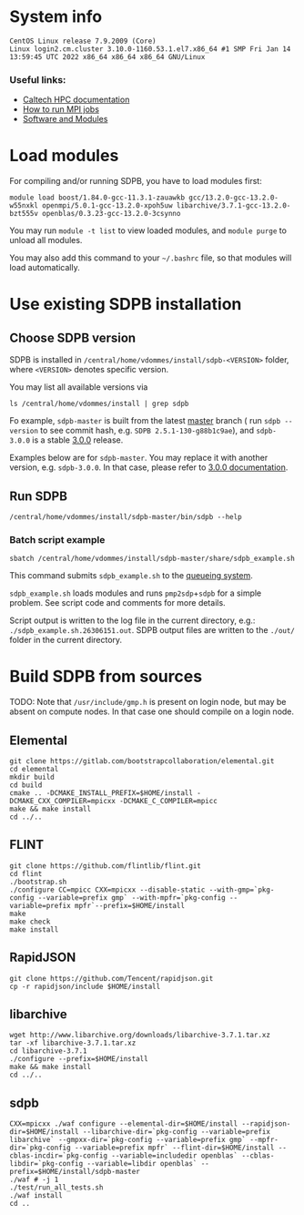 # System info

    CentOS Linux release 7.9.2009 (Core)
    Linux login2.cm.cluster 3.10.0-1160.53.1.el7.x86_64 #1 SMP Fri Jan 14 13:59:45 UTC 2022 x86_64 x86_64 x86_64 GNU/Linux

### Useful links:

- [Caltech HPC documentation](https://hpc.sites.caltech.edu/documentation)
- [How to run MPI jobs](https://hpc.sites.caltech.edu/documentation/slurm-commands)
- [Software and Modules](https://hpc.sites.caltech.edu/documentation/software-and-modules)

# Load modules

For compiling and/or running SDPB, you have to load modules first:

    module load boost/1.84.0-gcc-11.3.1-zauawkb gcc/13.2.0-gcc-13.2.0-w55nxkl openmpi/5.0.1-gcc-13.2.0-xpoh5uw libarchive/3.7.1-gcc-13.2.0-bzt555v openblas/0.3.23-gcc-13.2.0-3csynno

You may run `module -t list` to view loaded modules,
and `module purge` to unload all modules.

You may also add this command to your `~/.bashrc` file, so that modules will load automatically.

# Use existing SDPB installation

## Choose SDPB version

SDPB is installed in `/central/home/vdommes/install/sdpb-<VERSION>` folder,
where `<VERSION>` denotes specific version.

You may list all available versions via

    ls /central/home/vdommes/install | grep sdpb

Fo example, `sdpb-master` is built from the latest [master](https://github.com/davidsd/sdpb/tree/master) branch (
run `sdpb --version` to see commit hash, e.g. `SDPB 2.5.1-130-g88b1c9ae`),
and `sdpb-3.0.0` is a stable [3.0.0](https://github.com/davidsd/sdpb/releases/tag/3.0.0) release.

Examples below are for `sdpb-master`.
You may replace it with another version, e.g. `sdpb-3.0.0`.
In that case, please refer
to [3.0.0 documentation](https://github.com/davidsd/sdpb/blob/3.0.0/docs/site_installs/Caltech.md).

## Run SDPB

    /central/home/vdommes/install/sdpb-master/bin/sdpb --help

### Batch script example

    sbatch /central/home/vdommes/install/sdpb-master/share/sdpb_example.sh

This command submits `sdpb_example.sh` to
the [queueing system](https://hpc.sites.caltech.edu/documentation/slurm-commands).

`sdpb_example.sh` loads modules and runs `pmp2sdp`+`sdpb` for a simple problem.
See script code and comments for more details.

Script output is written to the log file in the current directory, e.g.:
`./sdpb_example.sh.26306151.out`.
SDPB output files are written to the `./out/` folder in the current directory.

# Build SDPB from sources

TODO: Note that `/usr/include/gmp.h` is present on login node, but may be absent on compute nodes. In that case one
should compile on a login node.

## Elemental

    git clone https://gitlab.com/bootstrapcollaboration/elemental.git
    cd elemental
    mkdir build
    cd build
    cmake .. -DCMAKE_INSTALL_PREFIX=$HOME/install -DCMAKE_CXX_COMPILER=mpicxx -DCMAKE_C_COMPILER=mpicc
    make && make install
    cd ../..

## FLINT

    git clone https://github.com/flintlib/flint.git
    cd flint
    ./bootstrap.sh
    ./configure CC=mpicc CXX=mpicxx --disable-static --with-gmp=`pkg-config --variable=prefix gmp` --with-mpfr=`pkg-config --variable=prefix mpfr`--prefix=$HOME/install 
    make
    make check 
    make install

## RapidJSON
    git clone https://github.com/Tencent/rapidjson.git
    cp -r rapidjson/include $HOME/install

## libarchive

    wget http://www.libarchive.org/downloads/libarchive-3.7.1.tar.xz
    tar -xf libarchive-3.7.1.tar.xz
    cd libarchive-3.7.1
    ./configure --prefix=$HOME/install
    make && make install
    cd ../..

## sdpb
    CXX=mpicxx ./waf configure --elemental-dir=$HOME/install --rapidjson-dir=$HOME/install --libarchive-dir=`pkg-config --variable=prefix libarchive` --gmpxx-dir=`pkg-config --variable=prefix gmp` --mpfr-dir=`pkg-config --variable=prefix mpfr` --flint-dir=$HOME/install --cblas-incdir=`pkg-config --variable=includedir openblas` --cblas-libdir=`pkg-config --variable=libdir openblas` --prefix=$HOME/install/sdpb-master
    ./waf # -j 1
    ./test/run_all_tests.sh
    ./waf install
    cd ..
